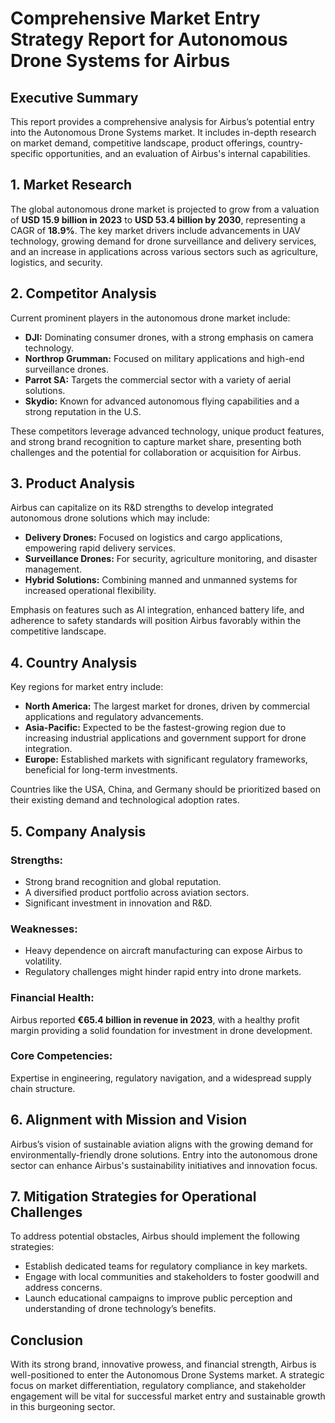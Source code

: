 # Comprehensive Market Entry Strategy Report for Autonomous Drone Systems for Airbus

## Executive Summary
This report provides a comprehensive analysis for Airbus’s potential entry into the Autonomous Drone Systems market. It includes in-depth research on market demand, competitive landscape, product offerings, country-specific opportunities, and an evaluation of Airbus's internal capabilities.

## 1. Market Research
The global autonomous drone market is projected to grow from a valuation of **USD 15.9 billion in 2023** to **USD 53.4 billion by 2030**, representing a CAGR of **18.9%**. The key market drivers include advancements in UAV technology, growing demand for drone surveillance and delivery services, and an increase in applications across various sectors such as agriculture, logistics, and security. 

## 2. Competitor Analysis
Current prominent players in the autonomous drone market include:
- **DJI:** Dominating consumer drones, with a strong emphasis on camera technology.
- **Northrop Grumman:** Focused on military applications and high-end surveillance drones.
- **Parrot SA:** Targets the commercial sector with a variety of aerial solutions.
- **Skydio:** Known for advanced autonomous flying capabilities and a strong reputation in the U.S.

These competitors leverage advanced technology, unique product features, and strong brand recognition to capture market share, presenting both challenges and the potential for collaboration or acquisition for Airbus.

## 3. Product Analysis
Airbus can capitalize on its R&D strengths to develop integrated autonomous drone solutions which may include:
- **Delivery Drones:** Focused on logistics and cargo applications, empowering rapid delivery services.
- **Surveillance Drones:** For security, agriculture monitoring, and disaster management.
- **Hybrid Solutions:** Combining manned and unmanned systems for increased operational flexibility.

Emphasis on features such as AI integration, enhanced battery life, and adherence to safety standards will position Airbus favorably within the competitive landscape.

## 4. Country Analysis
Key regions for market entry include:
- **North America:** The largest market for drones, driven by commercial applications and regulatory advancements.
- **Asia-Pacific:** Expected to be the fastest-growing region due to increasing industrial applications and government support for drone integration.
- **Europe:** Established markets with significant regulatory frameworks, beneficial for long-term investments.

Countries like the USA, China, and Germany should be prioritized based on their existing demand and technological adoption rates.

## 5. Company Analysis
### Strengths:
- Strong brand recognition and global reputation.
- A diversified product portfolio across aviation sectors.
- Significant investment in innovation and R&D.

### Weaknesses:
- Heavy dependence on aircraft manufacturing can expose Airbus to volatility.
- Regulatory challenges might hinder rapid entry into drone markets.

### Financial Health:
Airbus reported **€65.4 billion in revenue in 2023**, with a healthy profit margin providing a solid foundation for investment in drone development.

### Core Competencies:
Expertise in engineering, regulatory navigation, and a widespread supply chain structure.

## 6. Alignment with Mission and Vision
Airbus’s vision of sustainable aviation aligns with the growing demand for environmentally-friendly drone solutions. Entry into the autonomous drone sector can enhance Airbus's sustainability initiatives and innovation focus.

## 7. Mitigation Strategies for Operational Challenges
To address potential obstacles, Airbus should implement the following strategies:
- Establish dedicated teams for regulatory compliance in key markets.
- Engage with local communities and stakeholders to foster goodwill and address concerns.
- Launch educational campaigns to improve public perception and understanding of drone technology’s benefits.

## Conclusion
With its strong brand, innovative prowess, and financial strength, Airbus is well-positioned to enter the Autonomous Drone Systems market. A strategic focus on market differentiation, regulatory compliance, and stakeholder engagement will be vital for successful market entry and sustainable growth in this burgeoning sector.